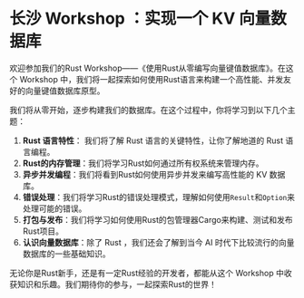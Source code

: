 # 长沙 Workshop ：实现一个 KV 向量数据库

欢迎参加我们的Rust Workshop——《使用Rust从零编写向量键值数据库》。在这个 Workshop 中，我们将一起探索如何使用Rust语言来构建一个高性能、并发友好的向量键值数据库原型。

我们将从零开始，逐步构建我们的数据库。在这个过程中，你将学习到以下几个主题：

1. **Rust 语言特性**： 我们将了解 Rust 语言的关键特性，让你了解地道的 Rust 语言编程。
2. **Rust的内存管理**：我们将学习Rust如何通过所有权系统来管理内存。
3. **异步并发编程**：我们将看到Rust如何使用异步并发来编写高性能的 KV 数据库。
4. **错误处理**：我们将学习Rust的错误处理模式，理解如何使用`Result`和`Option`来处理可能的错误。
5. **打包与发布**：我们将学习如何使用Rust的包管理器Cargo来构建、测试和发布Rust项目。
6. **认识向量数据库**：除了 Rust ，我们还会了解到当今 AI 时代下比较流行的向量数据库的一些基础知识。

无论你是Rust新手，还是有一定Rust经验的开发者，都能从这个 Workshop 中收获知识和乐趣。我们期待你的参与，一起探索Rust的世界！


